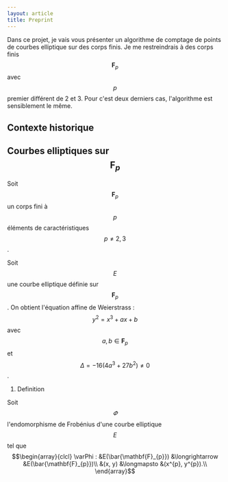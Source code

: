 ```yaml
---
layout: article
title: Preprint
---
```


Dans ce projet, je vais vous présenter un algorithme de comptage de points de courbes elliptique sur des corps finis. Je me restreindrais à des corps finis $$\mathbf{F}_{p}$$ avec $$p$$ premier différent de 2 et 3. Pour c'est deux derniers cas, l'algorithme est sensiblement le même. 

## Contexte historique

## Courbes elliptiques sur $$\mathbf{F}_{p}$$

Soit $$\mathbf{F}_{p}$$ un corps fini à $$p$$ éléments de caractéristiques $$p\neq 2,3$$.

Soit $$E$$ une courbe elliptique définie sur $$\mathbf{F}_{p}$$. On obtient l'équation affine de Weierstrass : $$y^{2} = x^{3} + ax + b$$ avec $$a,b\in\mathbf{F}_{p}$$ et $$\Delta = -16(4a^{3} + 27b^{2}) \neq 0$$.

1. Definition

Soit $$\varPhi$$ l'endomorphisme de Frobénius d'une courbe elliptique $$E$$ tel que  
$$\begin{array}{clcl}
\varPhi : &E(\bar{\mathbf{F}_{p}}) &\longrightarrow &E(\bar{\mathbf{F}_{p}})\\
&(x, y) &\longmapsto	&(x^{p}, y^{p}).\\
\end{array}$$
